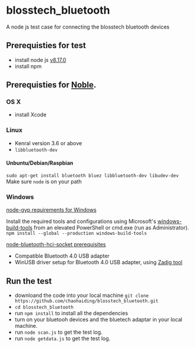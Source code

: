 # blosstech_bluetooth

A node js test case for connecting the blosstech bluetooth devices


## Prerequisties for test
 - install node js [v8.17.0](https://nodejs.org/es/blog/release/v8.17.0/)
 - install npm
 
## Prerequisties for [Noble](https://github.com/noble/noble).

### OS X
- install Xcode

### Linux
- Kenral version 3.6 or above
- `libbluetooth-dev`

#### Unbuntu/Debian/Raspbian
`sudo apt-get install bluetooth bluez libbluetooth-dev libudev-dev`
Make sure `node` is on your path

### Windows
[node-gyp requirements for Windows](https://github.com/nodejs/node-gyp#installation)

Install the required tools and configurations using Microsoft's [windows-build-tools](https://github.com/felixrieseberg/windows-build-tools) from an elevated PowerShell or cmd.exe (run as Administrator).
`npm install --global --production windows-build-tools`

[node-bluetooth-hci-socket prerequisites](https://github.com/noble/node-bluetooth-hci-socket#windows)
- Compatible Bluetooth 4.0 USB adapter
- WinUSB driver setup for Bluetooth 4.0 USB adapter, using [Zadig tool](https://zadig.akeo.ie/)

## Run the test
- downloand the code into your local machine
`git clone https://github.com/chaohaiding/blosstech_bluetooth.git`
- `cd blosstech_bluetooth`
- run `npm install` to install all the dependencies
- turn on your bluetooh devices and the bluetech adaptar in your local machine.
- run `node scan.js` to get the test log.
- run `node getdata.js` to get the test log.



